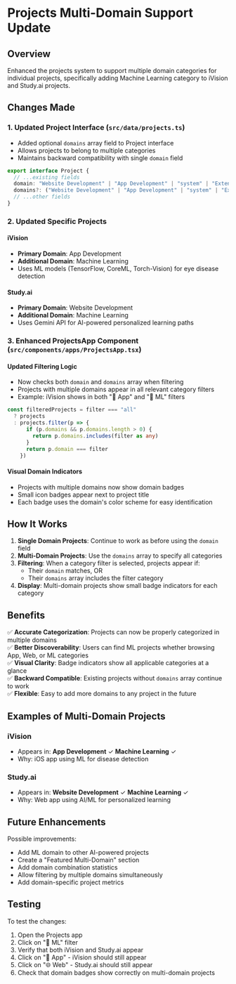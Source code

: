 # Projects Multi-Domain Support Update

## Overview
Enhanced the projects system to support multiple domain categories for individual projects, specifically adding Machine Learning category to iVision and Study.ai projects.

## Changes Made

### 1. **Updated Project Interface** (`src/data/projects.ts`)
- Added optional `domains` array field to Project interface
- Allows projects to belong to multiple categories
- Maintains backward compatibility with single `domain` field

```typescript
export interface Project {
  // ...existing fields
  domain: "Website Development" | "App Development" | "system" | "Extension Development" | "Data Science" | "Machine Learning" | ""
  domains?: ("Website Development" | "App Development" | "system" | "Extension Development" | "Data Science" | "Machine Learning")[]
  // ...other fields
}
```

### 2. **Updated Specific Projects**

#### iVision
- **Primary Domain**: App Development
- **Additional Domain**: Machine Learning
- Uses ML models (TensorFlow, CoreML, Torch-Vision) for eye disease detection

#### Study.ai
- **Primary Domain**: Website Development
- **Additional Domain**: Machine Learning
- Uses Gemini API for AI-powered personalized learning paths

### 3. **Enhanced ProjectsApp Component** (`src/components/apps/ProjectsApp.tsx`)

#### Updated Filtering Logic
- Now checks both `domain` and `domains` array when filtering
- Projects with multiple domains appear in all relevant category filters
- Example: iVision shows in both "📱 App" and "🤖 ML" filters

```typescript
const filteredProjects = filter === "all" 
  ? projects 
  : projects.filter(p => {
      if (p.domains && p.domains.length > 0) {
        return p.domains.includes(filter as any)
      }
      return p.domain === filter
    })
```

#### Visual Domain Indicators
- Projects with multiple domains now show domain badges
- Small icon badges appear next to project title
- Each badge uses the domain's color scheme for easy identification

## How It Works

1. **Single Domain Projects**: Continue to work as before using the `domain` field
2. **Multi-Domain Projects**: Use the `domains` array to specify all categories
3. **Filtering**: When a category filter is selected, projects appear if:
   - Their `domain` matches, OR
   - Their `domains` array includes the filter category
4. **Display**: Multi-domain projects show small badge indicators for each category

## Benefits

✅ **Accurate Categorization**: Projects can now be properly categorized in multiple domains  
✅ **Better Discoverability**: Users can find ML projects whether browsing App, Web, or ML categories  
✅ **Visual Clarity**: Badge indicators show all applicable categories at a glance  
✅ **Backward Compatible**: Existing projects without `domains` array continue to work  
✅ **Flexible**: Easy to add more domains to any project in the future

## Examples of Multi-Domain Projects

### iVision
- Appears in: **App Development** ✓ **Machine Learning** ✓
- Why: iOS app using ML for disease detection

### Study.ai
- Appears in: **Website Development** ✓ **Machine Learning** ✓
- Why: Web app using AI/ML for personalized learning

## Future Enhancements

Possible improvements:
- Add ML domain to other AI-powered projects
- Create a "Featured Multi-Domain" section
- Add domain combination statistics
- Allow filtering by multiple domains simultaneously
- Add domain-specific project metrics

## Testing

To test the changes:
1. Open the Projects app
2. Click on "🤖 ML" filter
3. Verify that both iVision and Study.ai appear
4. Click on "📱 App" - iVision should still appear
5. Click on "🌐 Web" - Study.ai should still appear
6. Check that domain badges show correctly on multi-domain projects
